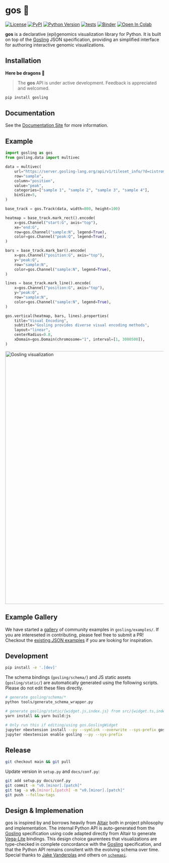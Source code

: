 # gos 🦆

[![License](https://img.shields.io/pypi/l/gosling.svg?color=green)](https://github.com/gosling-lang/gos/raw/main/LICENSE)
[![PyPI](https://img.shields.io/pypi/v/gosling.svg?color=green)](https://pypi.org/project/gosling)
[![Python Version](https://img.shields.io/pypi/pyversions/gosling.svg?color=green)](https://python.org)
[![tests](https://github.com/gosling-lang/gos/workflows/Test/badge.svg)](https://github.com/gosling-lang/gos/actions)
[![Binder](https://mybinder.org/badge_logo.svg)](https://mybinder.org/v2/gh/gosling-lang/gos/main?filepath=notebooks%2Fmultiple-coordinated-views.ipynb)
[![Open In Colab](https://colab.research.google.com/assets/colab-badge.svg)](https://colab.research.google.com/github/gosling-lang/gos/blob/main/notebooks/multiple-coordinated-views.ipynb)

**gos** is a declarative (epi)genomics visualization library for Python.
It is built on top of the [Gosling] JSON specification, providing an
simplified interface for authoring interactive genomic visualizations.



## Installation

**Here be dragons 🐉**

> The **gos** API is under active development. Feedback is appreciated and welcomed.

```bash
pip install gosling
```

## Documentation

See the [Documentation Site](https://gosling-lang.github.io/gos) for more information.

## Example

```python
import gosling as gos
from gosling.data import multivec

data = multivec(
    url="https://server.gosling-lang.org/api/v1/tileset_info/?d=cistrome-multivec",
    row="sample",
    column="position",
    value="peak",
    categories=["sample 1", "sample 2", "sample 3", "sample 4"],
    binSize=5,
)

base_track = gos.Track(data, width=800, height=100)

heatmap = base_track.mark_rect().encode(
    x=gos.Channel("start:G", axis="top"),
    xe="end:G",
    row=gos.Channel("sample:N", legend=True),
    color=gos.Channel("peak:Q", legend=True),
)

bars = base_track.mark_bar().encode(
    x=gos.Channel("position:G", axis="top"),
    y="peak:Q",
    row="sample:N",
    color=gos.Channel("sample:N", legend=True),
)

lines = base_track.mark_line().encode(
    x=gos.Channel("position:G", axis="top"),
    y="peak:Q",
    row="sample:N",
    color=gos.Channel("sample:N", legend=True),
)

gos.vertical(heatmap, bars, lines).properties(
    title="Visual Encoding",
    subtitle="Gosling provides diverse visual encoding methods",
    layout="linear",
    centerRadius=0.8,
    xDomain=gos.Domain(chromosome="1", interval=[1, 3000500]),
)
```

<img src="https://github.com/gosling-lang/gos/raw/main/doc/_static/example.gif" alt="Gosling visualization" width="800" />


## Example Gallery

We have started a [gallery](https://gosling-lang.github.io/gos/gallery/index.html) of
community examples in `gosling/examples/`. If you are intereseted in contributing, please
feel free to submit a PR! Checkout the [existing JSON examples](http://gosling-lang.org/examples/)
if you are looking for inspiration.


## Development

```bash
pip install -e '.[dev]'
```

The schema bindings (`gosling/schema/`) and JS static assets (`gosling/static/`)
are automatically generated using the following scripts. Please do not edit these
files directly.

```bash
# generate gosling/schema/*
python tools/generate_schema_wrapper.py

# generate gosling/static/{widget.js,index.js} from src/{widget.ts,index.ts}
yarn install && yarn build:js

# Only run this if editing/using gos.GoslingWidget
jupyter nbextension install --py --symlink --overwrite --sys-prefix gosling
jupyter nbextension enable gosling --py --sys-prefix
```

## Release

```bash
git checkout main && git pull
```

Update version in `setup.py` and `docs/conf.py`:

```bash
git add setup.py docs/conf.py
git commit -m "v0.[minor].[patch]"
git tag -a v0.[minor].[patch] -m "v0.[minor].[patch]"
git push --follow-tags
```

## Design & Implemenation

gos is inspired by and borrows heavily from [Altair] both in project philosophy
and implementation. The internal Python API is auto-generated from the
[Gosling] specification using code adapted directly from Altair to generate
[Vega-Lite] bindings. This design choice gaurentees that visualizations are
type-checked in complete concordance with the [Gosling] specification, and that
the Python API remains consitent with the evolving schema over time. Special thanks to
[Jake Vanderplas](https://github.com/jakevdp) and others on
[`schemapi`](https://github.com/altair-viz/altair/tree/master/tools/schemapi).

[Gosling]: https://github.com/gosling-lang/gosling.js
[Altair]: https://github.com/altair-viz/altair
[Vega-Lite]: https://github.com/vega/vega-lite
